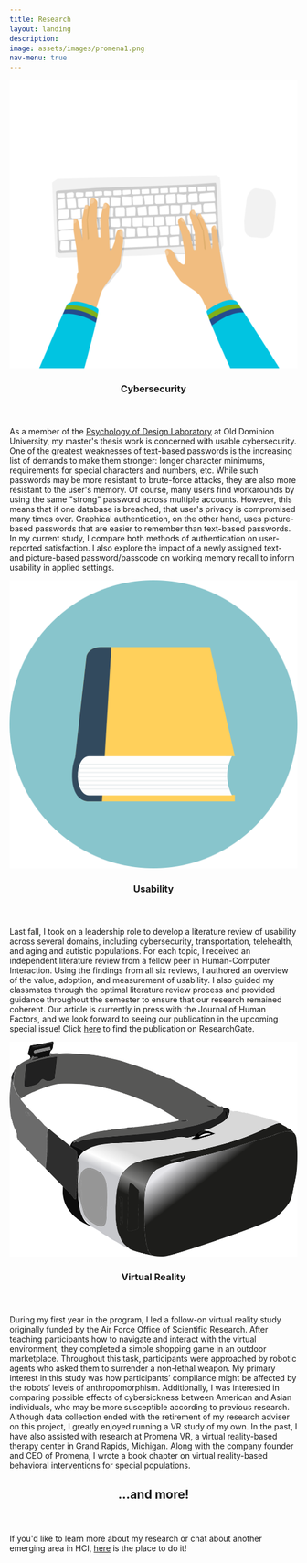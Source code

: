 ```yaml
---
title: Research
layout: landing
description: 
image: assets/images/promena1.png
nav-menu: true
---
```


<!-- Main -->
<div id="main">

<!-- One -->
<!--<section id="one">
	<div class="inner">
		<header class="major">
			<h2>Sed amet aliquam</h2>
		</header>
		<p>Nullam et orci eu lorem consequat tincidunt vivamus et sagittis magna sed nunc rhoncus condimentum sem. In efficitur ligula tate urna. Maecenas massa vel lacinia pellentesque lorem ipsum dolor. Nullam et orci eu lorem consequat tincidunt. Vivamus et sagittis libero. Nullam et orci eu lorem consequat tincidunt vivamus et sagittis magna sed nunc rhoncus condimentum sem. In efficitur ligula tate urna.</p>
	</div>
</section>-->

<!-- Two -->
<section id="two" class="spotlights">
	<section>
		<a href="generic.html" class="image">
			<img src="assets/images/keyboard.png" alt="" data-position="center center" />
		</a>
		<div class="content">
			<div class="inner">
				<header class="major">
					<h3>Cybersecurity</h3>
				</header>
				<p>As a member of the <a href="http://www.psychofdesign.com/">Psychology of Design Laboratory</a> at Old Dominion University, my master's thesis work is concerned with usable cybersecurity. One of the greatest weaknesses of text-based passwords is the increasing list of demands to make them stronger: longer character minimums, requirements for special characters and numbers, etc. While such passwords may be more resistant to brute-force attacks, they are also more resistant to the user's memory. Of course, many users find workarounds by using the same "strong" password across multiple accounts. However, this means that if one database is breached, that user's privacy is compromised many times over. Graphical authentication, on the other hand, uses picture-based passwords that are easier to remember than text-based passwords. In my current study, I compare both methods of authentication on user-reported satisfaction. I also explore the impact of a newly assigned text- and picture-based password/passcode on working memory recall to inform usability in applied settings.</p>
				<!--<ul class="actions">
					<li><a href="generic.html" class="button">Learn more</a></li>
				</ul>-->
			</div>
		</div>
	</section>
	<section>
		<a href="generic.html" class="image">
			<img src="assets/images/book.png" alt="" data-position="top center" />
		</a>
		<div class="content">
			<div class="inner">
				<header class="major">
					<h3>Usability</h3>
				</header>
				<p>Last fall, I took on a leadership role to develop a literature review of usability across several domains, including cybersecurity, transportation, telehealth, and aging and autistic populations. For each topic, I received an independent literature review from a fellow peer in Human-Computer Interaction. Using the findings from all six reviews, I authored an overview of the value, adoption, and measurement of usability. I also guided my classmates through the optimal literature review process and provided guidance throughout the semester to ensure that our research remained coherent. Our article is currently in press with the Journal of Human Factors, and we look forward to seeing our publication in the upcoming special issue! Click <a href="https://www.researchgate.net/publication/337720935_Usability_Adoption_Measurement_Value">here</a> to find the publication on ResearchGate.</p>
				<!--<ul class="actions">
					<li><a href="generic.html" class="button">Learn more</a></li>
				</ul>-->
			</div>
		</div>
	</section>
	<section>
		<a href="generic.html" class="image">
			<img src="assets/images/vr.png" alt="" data-position="25% 25%" />
		</a>
		<div class="content">
			<div class="inner">
				<header class="major">
					<h3>Virtual Reality</h3>
				</header>
				<p>During my first year in the program, I led a follow-on virtual reality study originally funded by the Air Force Office of Scientific Research. After teaching participants how to navigate and interact with the virtual environment, they completed a simple shopping game in an outdoor marketplace. Throughout this task, participants were approached by robotic agents who asked them to surrender a non-lethal weapon. My primary interest in this study was how participants’ compliance might be affected by the robots’ levels of anthropomorphism. Additionally, I was interested in comparing possible effects of cybersickness between American and Asian individuals, who may be more susceptible according to previous research. Although data collection ended with the retirement of my research adviser on this project, I greatly enjoyed running a VR study of my own. In the past, I have also assisted with research at Promena VR, a virtual reality-based therapy center in Grand Rapids, Michigan. Along with the company founder and CEO of Promena, I wrote a book chapter on virtual reality-based behavioral interventions for special populations.</p>
				<!--<ul class="actions">
					<li><a href="generic.html" class="button">Learn more</a></li>
				</ul>-->
			</div>
		</div>
	</section>
</section>

<!-- Three -->
<section id="three">
	<div class="inner">
		<header class="major">
			<h2>...and more!</h2>
		</header>
		<p>If you'd like to learn more about my research or chat about another emerging area in HCI, <a href="https://forms.gle/bMq77pzgXhmx9tsK6">here</a> is the place to do it!</p>
		<!--<ul class="actions">
			<li><a href="generic.html" class="button next">Get Started</a></li>
		</ul>-->
	</div>
</section>

</div>
